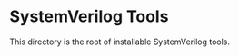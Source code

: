 # SystemVerilog Tools

<!--*
freshness: { owner: 'hzeller' reviewed: '2020-10-04' }
*-->

This directory is the root of installable SystemVerilog tools.
